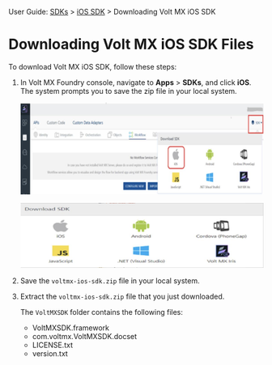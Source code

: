                              

User Guide: [SDKs](../Foundry_SDKs.md) > [iOS SDK](Installing.md) > Downloading Volt MX iOS SDK

Downloading Volt MX iOS SDK Files
=================================

To download Volt MX iOS SDK, follow these steps:

1.  In Volt MX Foundry console, navigate to **Apps** > **SDKs**, and click **iOS**. The system prompts you to save the zip file in your local system. 
    
    ![](../Resources/Images/iOS/SDK1_577x221.png)
    
    ![](../Resources/Images/OnPrem/iOS-SDKs_572x152.png)
    
2.  Save the `voltmx-ios-sdk.zip` file in your local system.
3.  Extract the `voltmx-ios-sdk.zip` file that you just downloaded.  
    
    The `VoltMXSDK` folder contains the following files:
    
    *   VoltMXSDK.framework
    *   com.voltmx.VoltMXSDK.docset
    *   LICENSE.txt
    *   version.txt
